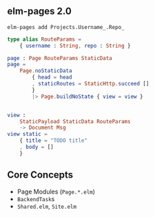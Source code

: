 ## elm-pages 2.0

```
elm-pages add Projects.Username_.Repo_
```

```elm
type alias RouteParams =
    { username : String, repo : String }

page : Page RouteParams StaticData
page =
    Page.noStaticData
        { head = head
        , staticRoutes = StaticHttp.succeed []
        }
        |> Page.buildNoState { view = view }


view :
    StaticPayload StaticData RouteParams
    -> Document Msg
view static =
    { title = "TODO title"
    , body = []
    }
```

## Core Concepts

- Page Modules (`Page.*.elm`)
- `BackendTask`s
- `Shared.elm`, `Site.elm`
